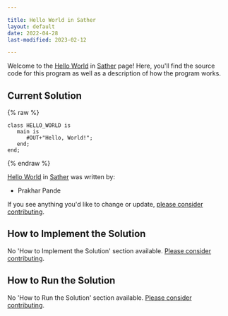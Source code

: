 ```yaml
---

title: Hello World in Sather
layout: default
date: 2022-04-28
last-modified: 2023-02-12

---
```


Welcome to the [Hello World](https://sampleprograms.io/projects/hello-world) in [Sather](https://sampleprograms.io/languages/sather) page! Here, you'll find the source code for this program as well as a description of how the program works.

## Current Solution

{% raw %}

```sather
class HELLO_WORLD is
   main is
      #OUT+"Hello, World!";
   end;
end;
```

{% endraw %}

[Hello World](https://sampleprograms.io/projects/hello-world) in [Sather](https://sampleprograms.io/languages/sather) was written by:

- Prakhar Pande

If you see anything you'd like to change or update, [please consider contributing](https://github.com/TheRenegadeCoder/sample-programs).

## How to Implement the Solution

No 'How to Implement the Solution' section available. [Please consider contributing](https://github.com/TheRenegadeCoder/sample-programs-website).

## How to Run the Solution

No 'How to Run the Solution' section available. [Please consider contributing](https://github.com/TheRenegadeCoder/sample-programs-website).
